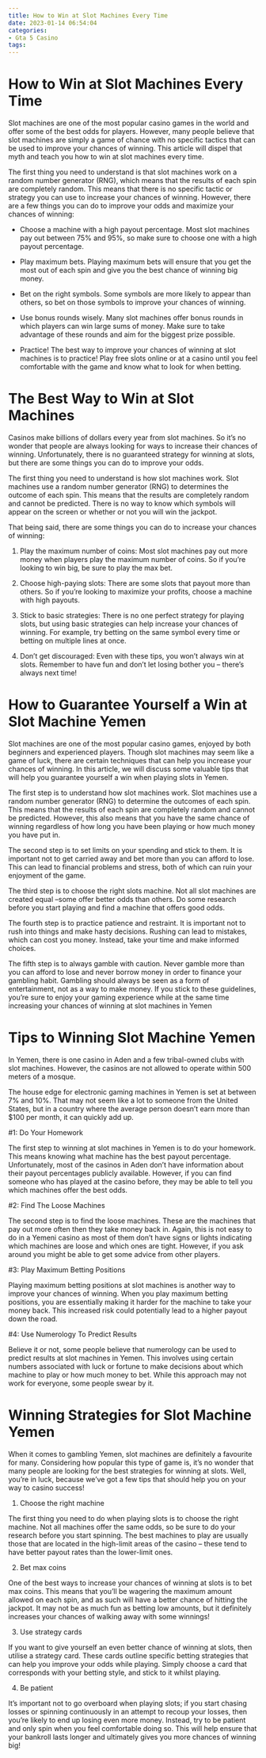 ```yaml
---
title: How to Win at Slot Machines Every Time
date: 2023-01-14 06:54:04
categories:
- Gta 5 Casino
tags:
---
```



#  How to Win at Slot Machines Every Time

Slot machines are one of the most popular casino games in the world and offer some of the best odds for players. However, many people believe that slot machines are simply a game of chance with no specific tactics that can be used to improve your chances of winning. This article will dispel that myth and teach you how to win at slot machines every time.

The first thing you need to understand is that slot machines work on a random number generator (RNG), which means that the results of each spin are completely random. This means that there is no specific tactic or strategy you can use to increase your chances of winning. However, there are a few things you can do to improve your odds and maximize your chances of winning:

- Choose a machine with a high payout percentage. Most slot machines pay out between 75% and 95%, so make sure to choose one with a high payout percentage.

- Play maximum bets. Playing maximum bets will ensure that you get the most out of each spin and give you the best chance of winning big money.

- Bet on the right symbols. Some symbols are more likely to appear than others, so bet on those symbols to improve your chances of winning.

- Use bonus rounds wisely. Many slot machines offer bonus rounds in which players can win large sums of money. Make sure to take advantage of these rounds and aim for the biggest prize possible.

- Practice! The best way to improve your chances of winning at slot machines is to practice! Play free slots online or at a casino until you feel comfortable with the game and know what to look for when betting.

#  The Best Way to Win at Slot Machines

Casinos make billions of dollars every year from slot machines. So it’s no wonder that people are always looking for ways to increase their chances of winning. Unfortunately, there is no guaranteed strategy for winning at slots, but there are some things you can do to improve your odds.

The first thing you need to understand is how slot machines work. Slot machines use a random number generator (RNG) to determines the outcome of each spin. This means that the results are completely random and cannot be predicted. There is no way to know which symbols will appear on the screen or whether or not you will win the jackpot.

That being said, there are some things you can do to increase your chances of winning:

1. Play the maximum number of coins: Most slot machines pay out more money when players play the maximum number of coins. So if you’re looking to win big, be sure to play the max bet.

2. Choose high-paying slots: There are some slots that payout more than others. So if you’re looking to maximize your profits, choose a machine with high payouts.

3. Stick to basic strategies: There is no one perfect strategy for playing slots, but using basic strategies can help increase your chances of winning. For example, try betting on the same symbol every time or betting on multiple lines at once.

4. Don’t get discouraged: Even with these tips, you won’t always win at slots. Remember to have fun and don’t let losing bother you – there’s always next time!

#  How to Guarantee Yourself a Win at Slot Machine Yemen 

Slot machines are one of the most popular casino games, enjoyed by both beginners and experienced players. Though slot machines may seem like a game of luck, there are certain techniques that can help you increase your chances of winning. In this article, we will discuss some valuable tips that will help you guarantee yourself a win when playing slots in Yemen.

The first step is to understand how slot machines work. Slot machines use a random number generator (RNG) to determine the outcomes of each spin. This means that the results of each spin are completely random and cannot be predicted. However, this also means that you have the same chance of winning regardless of how long you have been playing or how much money you have put in.

The second step is to set limits on your spending and stick to them. It is important not to get carried away and bet more than you can afford to lose. This can lead to financial problems and stress, both of which can ruin your enjoyment of the game.

The third step is to choose the right slots machine. Not all slot machines are created equal –some offer better odds than others. Do some research before you start playing and find a machine that offers good odds.

The fourth step is to practice patience and restraint. It is important not to rush into things and make hasty decisions. Rushing can lead to mistakes, which can cost you money. Instead, take your time and make informed choices.

The fifth step is to always gamble with caution. Never gamble more than you can afford to lose and never borrow money in order to finance your gambling habit. Gambling should always be seen as a form of entertainment, not as a way to make money. If you stick to these guidelines, you’re sure to enjoy your gaming experience while at the same time increasing your chances of winning at slot machines in Yemen

#  Tips to Winning Slot Machine Yemen

In Yemen, there is one casino in Aden and a few tribal-owned clubs with slot machines. However, the casinos are not allowed to operate within 500 meters of a mosque.

The house edge for electronic gaming machines in Yemen is set at between 7% and 10%. That may not seem like a lot to someone from the United States, but in a country where the average person doesn’t earn more than $100 per month, it can quickly add up.

#1: Do Your Homework

The first step to winning at slot machines in Yemen is to do your homework. This means knowing what machine has the best payout percentage. Unfortunately, most of the casinos in Aden don’t have information about their payout percentages publicly available. However, if you can find someone who has played at the casino before, they may be able to tell you which machines offer the best odds. 

#2: Find The Loose Machines

The second step is to find the loose machines. These are the machines that pay out more often then they take money back in. Again, this is not easy to do in a Yemeni casino as most of them don’t have signs or lights indicating which machines are loose and which ones are tight. However, if you ask around you might be able to get some advice from other players. 

#3: Play Maximum Betting Positions

Playing maximum betting positions at slot machines is another way to improve your chances of winning. When you play maximum betting positions, you are essentially making it harder for the machine to take your money back. This increased risk could potentially lead to a higher payout down the road. 

#4: Use Numerology To Predict Results

Believe it or not, some people believe that numerology can be used to predict results at slot machines in Yemen. This involves using certain numbers associated with luck or fortune to make decisions about which machine to play or how much money to bet. While this approach may not work for everyone, some people swear by it. 

#  Winning Strategies for Slot Machine Yemen

When it comes to gambling Yemen, slot machines are definitely a favourite for many. Considering how popular this type of game is, it’s no wonder that many people are looking for the best strategies for winning at slots. Well, you’re in luck, because we’ve got a few tips that should help you on your way to casino success!

1) Choose the right machine

The first thing you need to do when playing slots is to choose the right machine. Not all machines offer the same odds, so be sure to do your research before you start spinning. The best machines to play are usually those that are located in the high-limit areas of the casino – these tend to have better payout rates than the lower-limit ones.

2) Bet max coins

One of the best ways to increase your chances of winning at slots is to bet max coins. This means that you’ll be wagering the maximum amount allowed on each spin, and as such will have a better chance of hitting the jackpot. It may not be as much fun as betting low amounts, but it definitely increases your chances of walking away with some winnings!

3) Use strategy cards

If you want to give yourself an even better chance of winning at slots, then utilise a strategy card. These cards outline specific betting strategies that can help you improve your odds while playing. Simply choose a card that corresponds with your betting style, and stick to it whilst playing.

4) Be patient

It’s important not to go overboard when playing slots; if you start chasing losses or spinning continuously in an attempt to recoup your losses, then you’re likely to end up losing even more money. Instead, try to be patient and only spin when you feel comfortable doing so. This will help ensure that your bankroll lasts longer and ultimately gives you more chances of winning big!
